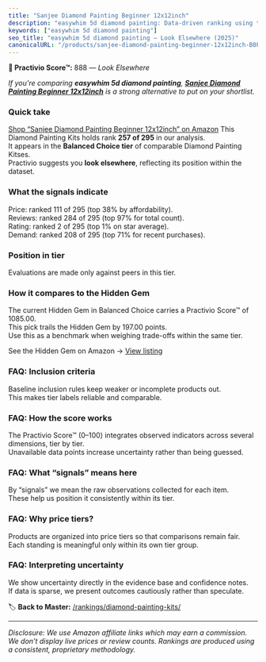 ```yaml
---
title: "Sanjee Diamond Painting Beginner 12x12inch"
description: "easywhim 5d diamond painting: Data-driven ranking using the Practivio Score™. Positioned by quality, value, demand, findability, momentum."
keywords: ["easywhim 5d diamond painting"]
seo_title: "easywhim 5d diamond painting — Look Elsewhere (2025)"
canonicalURL: "/products/sanjee-diamond-painting-beginner-12x12inch-B0F48BQCMP/"
---
```


**🚫 Practivio Score™:** 888 — _Look Elsewhere_


*If you're comparing **easywhim 5d diamond painting**, **[Sanjee Diamond Painting Beginner 12x12inch](https://www.amazon.com/dp/B0F48BQCMP?tag=practivio-20)** is a strong alternative to put on your shortlist.*
### Quick take
[Shop “Sanjee Diamond Painting Beginner 12x12inch” on Amazon](https://www.amazon.com/dp/B0F48BQCMP?tag=practivio-20)
This Diamond Painting Kits holds rank **257 of 295** in our analysis.  
It appears in the **Balanced Choice tier** of comparable Diamond Painting Kitses.  
Practivio suggests you **look elsewhere**, reflecting its position within the dataset.

### What the signals indicate
Price: ranked 111 of 295 (top 38% by affordability).  
Reviews: ranked 284 of 295 (top 97% for total count).  
Rating: ranked 2 of 295 (top 1% on star average).  
Demand: ranked 208 of 295 (top 71% for recent purchases).

### Position in tier
Evaluations are made only against peers in this tier.

### How it compares to the Hidden Gem
The current Hidden Gem in Balanced Choice carries a Practivio Score™ of 1085.00.  
This pick trails the Hidden Gem by 197.00 points.  
Use this as a benchmark when weighing trade-offs within the same tier.  

See the Hidden Gem on Amazon → [View listing](https://www.amazon.com/dp/B07P5YDBZR?tag=practivio-20)

### FAQ: Inclusion criteria
Baseline inclusion rules keep weaker or incomplete products out.  
This makes tier labels reliable and comparable.

### FAQ: How the score works
The Practivio Score™ (0–100) integrates observed indicators across several dimensions, tier by tier.  
Unavailable data points increase uncertainty rather than being guessed.

### FAQ: What “signals” means here
By “signals” we mean the raw observations collected for each item.  
These help us position it consistently within its tier.

### FAQ: Why price tiers?
Products are organized into price tiers so that comparisons remain fair.  
Each standing is meaningful only within its own tier group.

### FAQ: Interpreting uncertainty
We show uncertainty directly in the evidence base and confidence notes.  
If data is sparse, we present outcomes cautiously rather than speculate.


🏷️ **Back to Master:** [/rankings/diamond-painting-kits/](/rankings/diamond-painting-kits/)

---
_Disclosure: We use Amazon affiliate links which may earn a commission. We don’t display live prices or review counts. Rankings are produced using a consistent, proprietary methodology._

